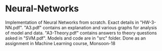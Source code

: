# Neural-Networks
Implementation of Neural Networks from scratch. Exact details in "HW-3-NN.pdf". "A3.pdf" contains an explanation and various graphs for analysis of model and data. "A3-Theory.pdf" contains answers to theory questions asked in "SVM.pdf".
Models and code are in "src" folder.
Done as an assignment in Machine Learning course, Monsoon-18
